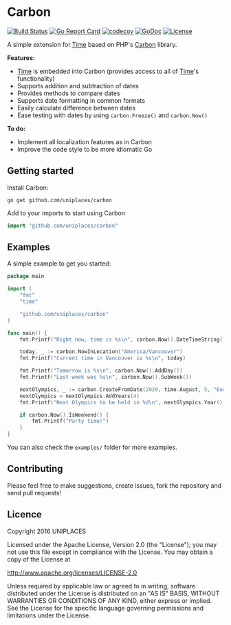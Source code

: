 Carbon
======
[![Build Status](https://travis-ci.org/uniplaces/carbon.svg?branch=master)](https://travis-ci.org/uniplaces/carbon)
[![Go Report Card](https://goreportcard.com/badge/github.com/uniplaces/carbon)](https://goreportcard.com/report/github.com/uniplaces/carbon)
[![codecov](https://codecov.io/gh/uniplaces/carbon/branch/master/graph/badge.svg)](https://codecov.io/gh/uniplaces/carbon)
[![GoDoc](https://godoc.org/github.com/uniplaces/carbon?status.svg)](https://godoc.org/github.com/uniplaces/carbon)
[![License](http://img.shields.io/:license-apache-blue.svg)](http://www.apache.org/licenses/LICENSE-2.0.html)


A simple extension for [Time](https://golang.org/pkg/time/#Time) based on PHP's [Carbon](http://carbon.nesbot.com) library.

__Features:__

* [Time](https://golang.org/pkg/time/#Time) is embedded into Carbon (provides access to all of [Time](https://golang.org/pkg/time/#Time)'s functionality)
* Supports addition and subtraction of dates
* Provides methods to compare dates
* Supports date formatting in common formats
* Easily calculate difference between dates
* Ease testing with dates by using `carbon.Freeze()` and `carbon.Now()`

__To do:__

* Implement all localization features as in Carbon
* Improve the code style to be more idiomatic Go

## Getting started
Install Carbon:
```
go get github.com/uniplaces/carbon
```

Add to your imports to start using Carbon
```go
import "github.com/uniplaces/carbon"
```

## Examples
A simple example to get you started:
```go
package main

import (
	"fmt"
	"time"

	"github.com/uniplaces/carbon"
)

func main() {
	fmt.Printf("Right now, time is %s\n", carbon.Now().DateTimeString())

	today, _ := carbon.NowInLocation("America/Vancouver")
	fmt.Printf("Current time in Vancouver is %s\n", today)

	fmt.Printf("Tomorrow is %s\n", carbon.Now().AddDay())
	fmt.Printf("Last week was %s\n", carbon.Now().SubWeek())

	nextOlympics, _ := carbon.CreateFromDate(2020, time.August, 5, "Europe/London")
	nextOlympics = nextOlympics.AddYears(4)
	fmt.Printf("Next Olympics to be held in %d\n", nextOlympics.Year())

	if carbon.Now().IsWeekend() {
		fmt.Printf("Party time!")
	}
}
```

You can also check the `examples/` folder for more examples.

## Contributing
Please feel free to make suggestions, create issues, fork the repository and send pull requests!

## Licence
Copyright 2016 UNIPLACES

Licensed under the Apache License, Version 2.0 (the "License");
you may not use this file except in compliance with the License.
You may obtain a copy of the License at

  http://www.apache.org/licenses/LICENSE-2.0

Unless required by applicable law or agreed to in writing, software
distributed under the License is distributed on an "AS IS" BASIS,
WITHOUT WARRANTIES OR CONDITIONS OF ANY KIND, either express or implied.
See the License for the specific language governing permissions and
limitations under the License.
